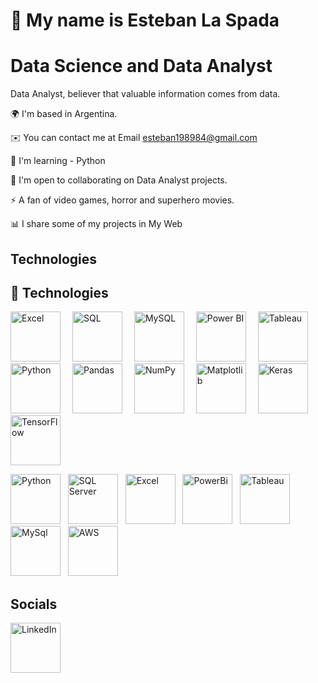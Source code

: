 # 👋 My name is Esteban La Spada

# Data Science and Data Analyst

Data Analyst, believer that valuable information comes from data.

🌍  I'm based in Argentina.

✉️  You can contact me at Email esteban198984@gmail.com

🧠  I'm learning - Python

🤝  I'm open to collaborating on Data Analyst projects.

⚡  A fan of video games, horror and superhero movies.

📊 I share some of my projects in My Web

## Technologies

## 🚀 Technologies

<p align="left">
  <!-- Excel -->
  <img src="https://cdn.jsdelivr.net/gh/devicons/devicon/icons/excel/excel-original.svg" alt="Excel" width="80" height="80" style="margin-right: 15px;"/>
  
  <!-- SQL Server (no oficial, usando SQL genérico) -->
  <img src="https://cdn.jsdelivr.net/gh/devicons/devicon/icons/mysql/mysql-original.svg" alt="SQL" width="80" height="80" style="margin-right: 15px;"/>
  
  <!-- MySQL -->
  <img src="https://cdn.jsdelivr.net/gh/devicons/devicon/icons/mysql/mysql-original.svg" alt="MySQL" width="80" height="80" style="margin-right: 15px;"/>
  
  <!-- Power BI (no oficial, usando logo externo) -->
  <img src="https://upload.wikimedia.org/wikipedia/commons/c/cf/New_Power_BI_Logo.svg" alt="Power BI" width="80" height="80" style="margin-right: 15px;"/>
  
  <!-- Tableau -->
  <img src="https://upload.wikimedia.org/wikipedia/commons/4/4b/Tableau_Logo.png" alt="Tableau" width="80" height="80" style="margin-right: 15px;"/>
  
  <!-- Python -->
  <img src="https://cdn.jsdelivr.net/gh/devicons/devicon/icons/python/python-original.svg" alt="Python" width="80" height="80" style="margin-right: 15px;"/>
  
  <!-- Pandas -->
  <img src="https://cdn.jsdelivr.net/gh/devicons/devicon/icons/pandas/pandas-original.svg" alt="Pandas" width="80" height="80" style="margin-right: 15px;"/>
  
  <!-- NumPy -->
  <img src="https://cdn.jsdelivr.net/gh/devicons/devicon/icons/numpy/numpy-original.svg" alt="NumPy" width="80" height="80" style="margin-right: 15px;"/>
  
  <!-- Matplotlib (no ícono oficial en Devicon, usamos externo) -->
  <img src="https://matplotlib.org/_static/images/logo2.svg" alt="Matplotlib" width="80" height="80" style="margin-right: 15px;"/>
  
  <!-- Keras -->
  <img src="https://upload.wikimedia.org/wikipedia/commons/a/ae/Keras_logo.svg" alt="Keras" width="80" height="80" style="margin-right: 15px;"/>
  
  <!-- TensorFlow -->
  <img src="https://cdn.jsdelivr.net/gh/devicons/devicon/icons/tensorflow/tensorflow-original.svg" alt="TensorFlow" width="80" height="80"/>
</p>


<p align="left">
  <img src="https://github.com/user-attachments/assets/b5151497-bd7e-4d76-834f-df51a2c81c17" alt="Python" width="80" height="80"/> &nbsp;
  <img src="https://github.com/user-attachments/assets/dcbd18c6-945c-4a32-a987-b594e5a74824" alt="SQL Server" width="80" height="80"/> &nbsp;
  <img src="https://github.com/user-attachments/assets/80f9eb2d-2470-45aa-a667-cd29d3cca6f0" alt="Excel" width="80" height="80"/> &nbsp;
  <img src="https://www.stickersdevs.com.br/wp-content/uploads/2021/09/powerbi_sticker_adesivo-280x280.jpg" alt="PowerBi" width="80" height="80"/> &nbsp;
  <img src="https://www.kindpng.com/picc/m/20-204281_transparent-png-tableau-logo-png-download.png" alt="Tableau" width="80" height="80"/> &nbsp;
  <img src="https://toppng.com/uploads/preview/mysql-logo-11536003912o2fjzalzdb.png" alt="MySql" width="80" height="80"/> &nbsp;
  <img src="https://images.velog.io/images/nari120/post/b14b4105-a561-4cc3-bc9f-87a5ee4eb1b6/aws.png" alt="AWS" width="80" height="80"/> &nbsp;
</p>




## Socials

<a href="https://www.linkedin.com/in/esteban-la-spada/" target="_blank">
  <img src="https://cdn.jsdelivr.net/gh/devicons/devicon/icons/linkedin/linkedin-original.svg" alt="LinkedIn" width="80" height="80"/>
</a>


